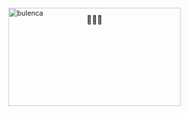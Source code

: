 <h3 align="center">🤫🤫🔥</h3>


<div style="display: flex; max-height: 100px; justify-content: center; align-items: center;
  ">
<img align="center" src="https://github-readme-stats.vercel.app/api/top-langs?username=bulenca&show_icons=true&locale=en&layout=compact" alt="bulenca" height="200px" width="350px" />
</div>
